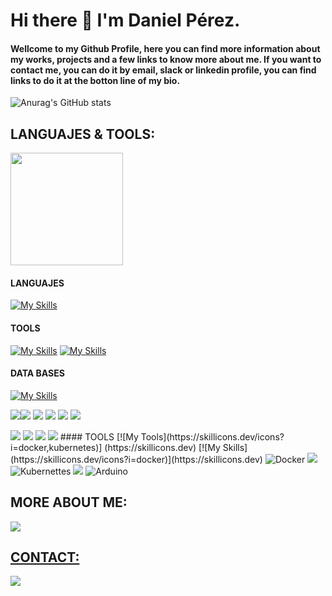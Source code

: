 # Hi there 👋 I'm Daniel Pérez.
#### Wellcome to my Github Profile, here you can find more information about my works, projects and a few links to know more about me. If you want to contact me, you can do it by email, slack or linkedin profile, you can find links to do it at the botton line of my bio.


![Anurag's GitHub stats](https://github-readme-stats.vercel.app/api?username=dperez42&show_icons=true&theme=dark)


## LANGUAJES & TOOLS:

<img height="180em" src="https://github-readme-stats-eight-theta.vercel.app/api/top-langs/?username=dperez42&layout=compact&langs_count=8&theme=dark"/>

#### LANGUAJES

[![My Skills](https://skillicons.dev/icons?i=c,cpp,cs,python,js,ts,nodejs,html,css,bash)](https://skillicons.dev)

#### TOOLS

[![My Skills](https://skillicons.dev/icons?i=docker,kubernetes)](https://skillicons.dev)
[![My Skills](https://skillicons.dev/icons?i=nestjs,vue,kafka,grafana)](https://skillicons.dev)

#### DATA BASES
[![My Skills](https://skillicons.dev/icons?i=mysql,mongodb,postgres)](https://skillicons.dev)

<img src="https://img.shields.io/badge/C-00599C?style=for-the-badge&logo=c&logoColor=white"/><img src="https://img.shields.io/badge/C++-blue.svg?style=for-the-badge&logo=c%2B%2B&logoColor=white"/> <img src="https://img.shields.io/badge/Python-3776AB?style=for-the-badge&logo=python&logoColor=white"/>
<img src="https://img.shields.io/badge/GNU%20Bash-4EAA25?style=for-the-badge&logo=GNU%20Bash&logoColor=white"/>
<img src="https://img.shields.io/badge/javascript-yellow?style=for-the-badge&logo=javascript&logoColor=white"/>
<img src="https://img.shields.io/badge/npm-green?style=for-the-badge&logo=npm&logoColor=white"/>

<img src="https://img.shields.io/npm/v/npm.svg?logo=nodedotjs"/>
<img src="https://img.shields.io/nestjs/v/nestjs.svg?style=for-the-badge&logo=nest&logoColor=white"/>
<img src="https://img.shields.io/badge/vue-green?style=for-the-badge&logo=vue&logoColor=white"/>
<img src="https://img.shields.io/badge/css-green?style=for-the-badge&logo=css&logoColor=white"/>
#### TOOLS
[![My Tools](https://skillicons.dev/icons?i=docker,kubernetes)]
(https://skillicons.dev)
[![My Skills](https://skillicons.dev/icons?i=docker)](https://skillicons.dev)


<img alt="Docker" src="https://img.shields.io/badge/docker-%230db7ed.svg?&style=for-the-badge&logo=docker&logoColor=white"/>
<img src="https://img.shields.io/badge/kubernettes-green?style=for-the-badge&logo=kubernettes&logoColor=white"/>
<img alt="Kubernettes" src="https://img.shields.io/badge/docker-%#326CE5.svg?&style=for-the-badge&logo=docker&logoColor=white"/> <img src="https://img.shields.io/badge/GIT-E44C30?style=for-the-badge&logo=git&logoColor=white"/> <img alt="Arduino" src="https://img.shields.io/badge/-Arduino-00979D?style=for-the-badge&logo=Arduino&logoColor=white"/>

## MORE ABOUT ME:

<!-- [![fballest's 42 stats](https://badge42.vercel.app/api/v2/cl45d74de005409l9l5r3ozl6/stats?cursusId=21&coalitionId=66)](https://github.com/JaeSeoKim/badge42)
-->
<a href="https://www.linkedin.com/in/daniel-perez-zafra-92a4421b"> <img src="https://img.shields.io/badge/LinkedIn-0077B5?style=for-the-badge&logo=linkedin&logoColor=white"/>
  
## CONTACT:
  
<a href="mailto:dpzafra70@gmail.com"> <img src="https://img.shields.io/badge/Gmail-D14836?style=for-the-badge&logo=gmail&logoColor=white"/> 
